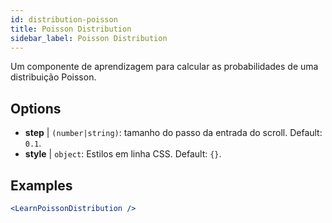 ```yaml
---
id: distribution-poisson
title: Poisson Distribution
sidebar_label: Poisson Distribution
---
```


Um componente de aprendizagem para calcular as probabilidades de uma distribuição Poisson.

## Options

* __step__ | `(number|string)`: tamanho do passo da entrada do scroll. Default: `0.1`.
* __style__ | `object`: Estilos em linha CSS. Default: `{}`.


## Examples

```jsx live
<LearnPoissonDistribution />
```

